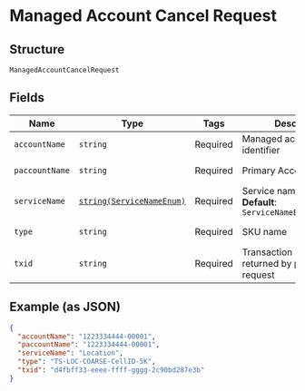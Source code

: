 
# Managed Account Cancel Request

## Structure

`ManagedAccountCancelRequest`

## Fields

| Name | Type | Tags | Description | Getter | Setter |
|  --- | --- | --- | --- | --- | --- |
| `accountName` | `string` | Required | Managed account identifier | getAccountName(): string | setAccountName(string accountName): void |
| `paccountName` | `string` | Required | Primary Account identifier | getPaccountName(): string | setPaccountName(string paccountName): void |
| `serviceName` | [`string(ServiceNameEnum)`](../../doc/models/service-name-enum.md) | Required | Service name<br>**Default**: `ServiceNameEnum::LOCATION` | getServiceName(): string | setServiceName(string serviceName): void |
| `type` | `string` | Required | SKU name | getType(): string | setType(string type): void |
| `txid` | `string` | Required | Transaction identifier returned by provision request | getTxid(): string | setTxid(string txid): void |

## Example (as JSON)

```json
{
  "accountName": "1223334444-00001",
  "paccountName": "1223334444-00001",
  "serviceName": "Location",
  "type": "TS-LOC-COARSE-CellID-5K",
  "txid": "d4fbff33-eeee-ffff-gggg-2c90bd287e3b"
}
```


